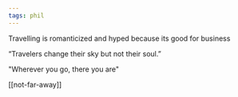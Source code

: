 ```yaml
---
tags: phil
---
```


Travelling is romanticized and hyped because its good for business 

“Travelers change their sky but not their soul.”

"Wherever you go, there you are"

[[not-far-away]]

